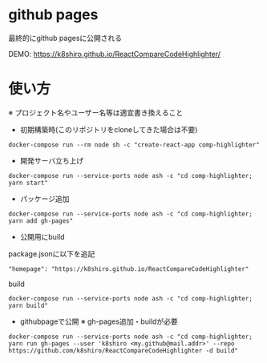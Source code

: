 # github pages

最終的にgithub pagesに公開される

DEMO: https://k8shiro.github.io/ReactCompareCodeHighlighter/

# 使い方
※  プロジェクト名やユーザー名等は適宜書き換えること

- 初期構築時(このリポジトリをcloneしてきた場合は不要)

```
docker-compose run --rm node sh -c "create-react-app comp-highlighter"
```

- 開発サーバ立ち上げ

```
docker-compose run --service-ports node ash -c "cd comp-highlighter; yarn start"
```

- パッケージ追加

```
docker-compose run --service-ports node ash -c "cd comp-highlighter; yarn add gh-pages"
```

- 公開用にbuild

package.jsonに以下を追記

```
"homepage": "https://k8shiro.github.io/ReactCompareCodeHighlighter"
```

build

```
docker-compose run --service-ports node ash -c "cd comp-highlighter; yarn build"
```

- githubpageで公開
※ gh-pages追加・buildが必要

```
docker-compose run --service-ports node ash -c "cd comp-highlighter; yarn run gh-pages --user 'k8shiro <my.github@mail.addr>' --repo https://github.com/k8shiro/ReactCompareCodeHighlighter -d build"
```

